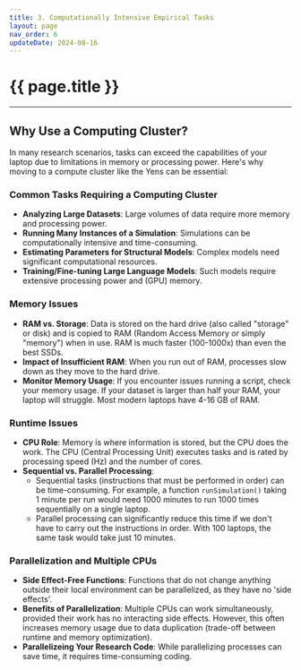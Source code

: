 ```yaml
---
title: 3. Computationally Intensive Empirical Tasks 
layout: page
nav_order: 6
updateDate: 2024-08-16
---
```


# {{ page.title }}
---
## Why Use a Computing Cluster?
In many research scenarios, tasks can exceed the capabilities of your laptop due to limitations in memory or processing power. Here's why moving to a compute cluster like the Yens can be essential:

### Common Tasks Requiring a Computing Cluster
- **Analyzing Large Datasets**: Large volumes of data require more memory and processing power.
- **Running Many Instances of a Simulation**: Simulations can be computationally intensive and time-consuming.
- **Estimating Parameters for Structural Models**: Complex models need significant computational resources.
- **Training/Fine-tuning Large Language Models**: Such models require extensive processing power and (GPU) memory.

### Memory Issues
- **RAM vs. Storage**: Data is stored on the hard drive (also called "storage" or disk) and is copied to RAM (Random Access Memory or simply "memory") when in use. RAM is much faster (100-1000x) than even the best SSDs.
- **Impact of Insufficient RAM**: When you run out of RAM, processes slow down as they move to the hard drive.
- **Monitor Memory Usage**: If you encounter issues running a script, check your memory usage. If your dataset is larger than half your RAM, your laptop will struggle. Most modern laptops have 4-16 GB of RAM.

### Runtime Issues
- **CPU Role**: Memory is where information is stored, but the CPU does the work. The CPU (Central Processing Unit) executes tasks and is rated by processing speed (Hz) and the number of cores.
- **Sequential vs. Parallel Processing**:
	- Sequential tasks (instructions that must be performed in order) can be time-consuming. For example, a function `runSimulation()` taking 1 minute per run would need 1000 minutes to run 1000 times sequentially on a single laptop.
	- Parallel processing can significantly reduce this time if we don't have to carry out the instructions in order. With 100 laptops, the same task would take just 10 minutes.

### Parallelization and Multiple CPUs
- **Side Effect-Free Functions**: Functions that do not change anything outside their local environment can be parallelized, as they have no 'side effects'.
- **Benefits of Parallelization**: Multiple CPUs can work simultaneously, provided their work has no interacting side effects. However, this often increases memory usage due to data duplication (trade-off between runtime and memory optimization).
- **Parallelizeing Your Research Code**: While parallelizing processes can save time, it requires time-consuming coding.
